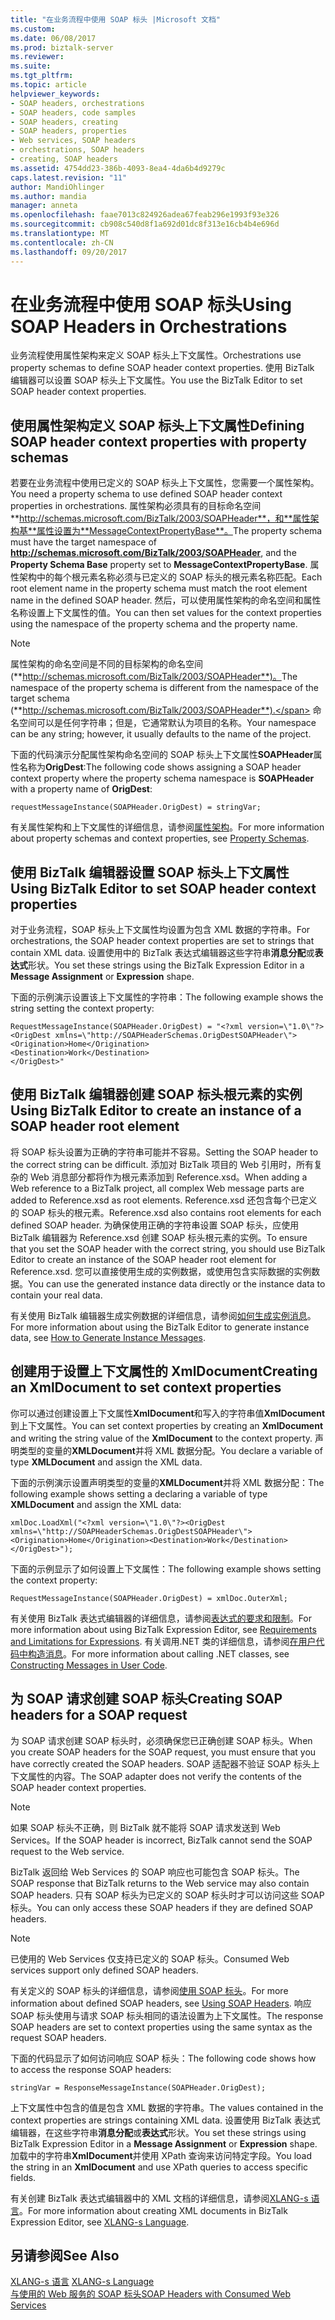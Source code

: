```yaml
---
title: "在业务流程中使用 SOAP 标头 |Microsoft 文档"
ms.custom: 
ms.date: 06/08/2017
ms.prod: biztalk-server
ms.reviewer: 
ms.suite: 
ms.tgt_pltfrm: 
ms.topic: article
helpviewer_keywords:
- SOAP headers, orchestrations
- SOAP headers, code samples
- SOAP headers, creating
- SOAP headers, properties
- Web services, SOAP headers
- orchestrations, SOAP headers
- creating, SOAP headers
ms.assetid: 4754dd23-386b-4093-8ea4-4da6b4d9279c
caps.latest.revision: "11"
author: MandiOhlinger
ms.author: mandia
manager: anneta
ms.openlocfilehash: faae7013c824926adea67feab296e1993f93e326
ms.sourcegitcommit: cb908c540d8f1a692d01dc8f313e16cb4b4e696d
ms.translationtype: MT
ms.contentlocale: zh-CN
ms.lasthandoff: 09/20/2017
---
```

# <a name="using-soap-headers-in-orchestrations"></a><span data-ttu-id="c53b2-102">在业务流程中使用 SOAP 标头</span><span class="sxs-lookup"><span data-stu-id="c53b2-102">Using SOAP Headers in Orchestrations</span></span>
<span data-ttu-id="c53b2-103">业务流程使用属性架构来定义 SOAP 标头上下文属性。</span><span class="sxs-lookup"><span data-stu-id="c53b2-103">Orchestrations use property schemas to define SOAP header context properties.</span></span> <span data-ttu-id="c53b2-104">使用 BizTalk 编辑器可以设置 SOAP 标头上下文属性。</span><span class="sxs-lookup"><span data-stu-id="c53b2-104">You use the BizTalk Editor to set SOAP header context properties.</span></span>  
  
## <a name="defining-soap-header-context-properties-with-property-schemas"></a><span data-ttu-id="c53b2-105">使用属性架构定义 SOAP 标头上下文属性</span><span class="sxs-lookup"><span data-stu-id="c53b2-105">Defining SOAP header context properties with property schemas</span></span>  
 <span data-ttu-id="c53b2-106">若要在业务流程中使用已定义的 SOAP 标头上下文属性，您需要一个属性架构。</span><span class="sxs-lookup"><span data-stu-id="c53b2-106">You need a property schema to use defined SOAP header context properties in orchestrations.</span></span> <span data-ttu-id="c53b2-107">属性架构必须具有的目标命名空间**http://schemas.microsoft.com/BizTalk/2003/SOAPHeader**，和**属性架构基**属性设置为**MessageContextPropertyBase**。</span><span class="sxs-lookup"><span data-stu-id="c53b2-107">The property schema must have the target namespace of **http://schemas.microsoft.com/BizTalk/2003/SOAPHeader**, and the **Property Schema Base** property set to **MessageContextPropertyBase**.</span></span> <span data-ttu-id="c53b2-108">属性架构中的每个根元素名称必须与已定义的 SOAP 标头的根元素名称匹配。</span><span class="sxs-lookup"><span data-stu-id="c53b2-108">Each root element name in the property schema must match the root element name in the defined SOAP header.</span></span> <span data-ttu-id="c53b2-109">然后，可以使用属性架构的命名空间和属性名称设置上下文属性的值。</span><span class="sxs-lookup"><span data-stu-id="c53b2-109">You can then set values for the context properties using the namespace of the property schema and the property name.</span></span>  
  
> [!NOTE]
>  <span data-ttu-id="c53b2-110">属性架构的命名空间是不同的目标架构的命名空间 (**http://schemas.microsoft.com/BizTalk/2003/SOAPHeader**)。</span><span class="sxs-lookup"><span data-stu-id="c53b2-110">The namespace of the property schema is different from the namespace of the target schema (**http://schemas.microsoft.com/BizTalk/2003/SOAPHeader**).</span></span> <span data-ttu-id="c53b2-111">命名空间可以是任何字符串；但是，它通常默认为项目的名称。</span><span class="sxs-lookup"><span data-stu-id="c53b2-111">Your namespace can be any string; however, it usually defaults to the name of the project.</span></span>  
  
 <span data-ttu-id="c53b2-112">下面的代码演示分配属性架构命名空间的 SOAP 标头上下文属性**SOAPHeader**属性名称为**OrigDest**:</span><span class="sxs-lookup"><span data-stu-id="c53b2-112">The following code shows assigning a SOAP header context property where the property schema namespace is **SOAPHeader** with a property name of **OrigDest**:</span></span>  
  
```  
requestMessageInstance(SOAPHeader.OrigDest) = stringVar;  
```  
  
 <span data-ttu-id="c53b2-113">有关属性架构和上下文属性的详细信息，请参阅[属性架构](../core/property-schemas.md)。</span><span class="sxs-lookup"><span data-stu-id="c53b2-113">For more information about property schemas and context properties, see [Property Schemas](../core/property-schemas.md).</span></span>  
  
## <a name="using-biztalk-editor-to-set-soap-header-context-properties"></a><span data-ttu-id="c53b2-114">使用 BizTalk 编辑器设置 SOAP 标头上下文属性</span><span class="sxs-lookup"><span data-stu-id="c53b2-114">Using BizTalk Editor to set SOAP header context properties</span></span>  
 <span data-ttu-id="c53b2-115">对于业务流程，SOAP 标头上下文属性均设置为包含 XML 数据的字符串。</span><span class="sxs-lookup"><span data-stu-id="c53b2-115">For orchestrations, the SOAP header context properties are set to strings that contain XML data.</span></span> <span data-ttu-id="c53b2-116">设置使用中的 BizTalk 表达式编辑器这些字符串**消息分配**或**表达式**形状。</span><span class="sxs-lookup"><span data-stu-id="c53b2-116">You set these strings using the BizTalk Expression Editor in a **Message Assignment** or **Expression** shape.</span></span>  
  
 <span data-ttu-id="c53b2-117">下面的示例演示设置该上下文属性的字符串：</span><span class="sxs-lookup"><span data-stu-id="c53b2-117">The following example shows the string setting the context property:</span></span>  
  
```  
RequestMessageInstance(SOAPHeader.OrigDest) = "<?xml version=\"1.0\"?>  
<OrigDest xmlns=\"http://SOAPHeaderSchemas.OrigDestSOAPHeader\">  
<Origination>Home</Origination>  
<Destination>Work</Destination>  
</OrigDest>"  
```  
  
## <a name="using-biztalk-editor-to-create-an-instance-of-a-soap-header-root-element"></a><span data-ttu-id="c53b2-118">使用 BizTalk 编辑器创建 SOAP 标头根元素的实例</span><span class="sxs-lookup"><span data-stu-id="c53b2-118">Using BizTalk Editor to create an instance of a SOAP header root element</span></span>  
 <span data-ttu-id="c53b2-119">将 SOAP 标头设置为正确的字符串可能并不容易。</span><span class="sxs-lookup"><span data-stu-id="c53b2-119">Setting the SOAP header to the correct string can be difficult.</span></span> <span data-ttu-id="c53b2-120">添加对 BizTalk 项目的 Web 引用时，所有复杂的 Web 消息部分都将作为根元素添加到 Reference.xsd。</span><span class="sxs-lookup"><span data-stu-id="c53b2-120">When adding a Web reference to a BizTalk project, all complex Web message parts are added to Reference.xsd as root elements.</span></span> <span data-ttu-id="c53b2-121">Reference.xsd 还包含每个已定义的 SOAP 标头的根元素。</span><span class="sxs-lookup"><span data-stu-id="c53b2-121">Reference.xsd also contains root elements for each defined SOAP header.</span></span> <span data-ttu-id="c53b2-122">为确保使用正确的字符串设置 SOAP 标头，应使用 BizTalk 编辑器为 Reference.xsd 创建 SOAP 标头根元素的实例。</span><span class="sxs-lookup"><span data-stu-id="c53b2-122">To ensure that you set the SOAP header with the correct string, you should use BizTalk Editor to create an instance of the SOAP header root element for Reference.xsd.</span></span> <span data-ttu-id="c53b2-123">您可以直接使用生成的实例数据，或使用包含实际数据的实例数据。</span><span class="sxs-lookup"><span data-stu-id="c53b2-123">You can use the generated instance data directly or the instance data to contain your real data.</span></span>  
  
 <span data-ttu-id="c53b2-124">有关使用 BizTalk 编辑器生成实例数据的详细信息，请参阅[如何生成实例消息](../core/how-to-generate-instance-messages.md)。</span><span class="sxs-lookup"><span data-stu-id="c53b2-124">For more information about using the BizTalk Editor to generate instance data, see [How to Generate Instance Messages](../core/how-to-generate-instance-messages.md).</span></span>  
  
## <a name="creating-an-xmldocument-to-set-context-properties"></a><span data-ttu-id="c53b2-125">创建用于设置上下文属性的 XmlDocument</span><span class="sxs-lookup"><span data-stu-id="c53b2-125">Creating an XmlDocument to set context properties</span></span>  
 <span data-ttu-id="c53b2-126">你可以通过创建设置上下文属性**XmlDocument**和写入的字符串值**XmlDocument**到上下文属性。</span><span class="sxs-lookup"><span data-stu-id="c53b2-126">You can set context properties by creating an **XmlDocument** and writing the string value of the **XmlDocument** to the context property.</span></span> <span data-ttu-id="c53b2-127">声明类型的变量的**XMLDocument**并将 XML 数据分配。</span><span class="sxs-lookup"><span data-stu-id="c53b2-127">You declare a variable of type **XMLDocument** and assign the XML data.</span></span>  
  
 <span data-ttu-id="c53b2-128">下面的示例演示设置声明类型的变量的**XMLDocument**并将 XML 数据分配：</span><span class="sxs-lookup"><span data-stu-id="c53b2-128">The following example shows setting a declaring a variable of type **XMLDocument** and assign the XML data:</span></span>  
  
```  
xmlDoc.LoadXml("<?xml version=\"1.0\"?><OrigDest xmlns=\"http://SOAPHeaderSchemas.OrigDestSOAPHeader\"><Origination>Home</Origination><Destination>Work</Destination></OrigDest>");  
```  
  
 <span data-ttu-id="c53b2-129">下面的示例显示了如何设置上下文属性：</span><span class="sxs-lookup"><span data-stu-id="c53b2-129">The following example shows setting the context property:</span></span>  
  
```  
RequestMessageInstance(SOAPHeader.OrigDest) = xmlDoc.OuterXml;  
```  
  
 <span data-ttu-id="c53b2-130">有关使用 BizTalk 表达式编辑器的详细信息，请参阅[表达式的要求和限制](../core/requirements-and-limitations-for-expressions.md)。</span><span class="sxs-lookup"><span data-stu-id="c53b2-130">For more information about using BizTalk Expression Editor, see [Requirements and Limitations for Expressions](../core/requirements-and-limitations-for-expressions.md).</span></span> <span data-ttu-id="c53b2-131">有关调用.NET 类的详细信息，请参阅[在用户代码中构造消息](../core/constructing-messages-in-user-code.md)。</span><span class="sxs-lookup"><span data-stu-id="c53b2-131">For more information about calling .NET classes, see [Constructing Messages in User Code](../core/constructing-messages-in-user-code.md).</span></span>  
  
## <a name="creating-soap-headers-for-a-soap-request"></a><span data-ttu-id="c53b2-132">为 SOAP 请求创建 SOAP 标头</span><span class="sxs-lookup"><span data-stu-id="c53b2-132">Creating SOAP headers for a SOAP request</span></span>  
 <span data-ttu-id="c53b2-133">为 SOAP 请求创建 SOAP 标头时，必须确保您已正确创建 SOAP 标头。</span><span class="sxs-lookup"><span data-stu-id="c53b2-133">When you create SOAP headers for the SOAP request, you must ensure that you have correctly created the SOAP headers.</span></span> <span data-ttu-id="c53b2-134">SOAP 适配器不验证 SOAP 标头上下文属性的内容。</span><span class="sxs-lookup"><span data-stu-id="c53b2-134">The SOAP adapter does not verify the contents of the SOAP header context properties.</span></span>  
  
> [!NOTE]
>  <span data-ttu-id="c53b2-135">如果 SOAP 标头不正确，则 BizTalk 就不能将 SOAP 请求发送到 Web Services。</span><span class="sxs-lookup"><span data-stu-id="c53b2-135">If the SOAP header is incorrect, BizTalk cannot send the SOAP request to the Web service.</span></span>  
  
 <span data-ttu-id="c53b2-136">BizTalk 返回给 Web Services 的 SOAP 响应也可能包含 SOAP 标头。</span><span class="sxs-lookup"><span data-stu-id="c53b2-136">The SOAP response that BizTalk returns to the Web service may also contain SOAP headers.</span></span> <span data-ttu-id="c53b2-137">只有 SOAP 标头为已定义的 SOAP 标头时才可以访问这些 SOAP 标头。</span><span class="sxs-lookup"><span data-stu-id="c53b2-137">You can only access these SOAP headers if they are defined SOAP headers.</span></span>  
  
> [!NOTE]
>  <span data-ttu-id="c53b2-138">已使用的 Web Services 仅支持已定义的 SOAP 标头。</span><span class="sxs-lookup"><span data-stu-id="c53b2-138">Consumed Web services support only defined SOAP headers.</span></span>  
  
 <span data-ttu-id="c53b2-139">有关定义的 SOAP 标头的详细信息，请参阅[使用 SOAP 标头](../core/using-soap-headers.md)。</span><span class="sxs-lookup"><span data-stu-id="c53b2-139">For more information about defined SOAP headers, see [Using SOAP Headers](../core/using-soap-headers.md).</span></span> <span data-ttu-id="c53b2-140">响应 SOAP 标头使用与请求 SOAP 标头相同的语法设置为上下文属性。</span><span class="sxs-lookup"><span data-stu-id="c53b2-140">The response SOAP headers are set to context properties using the same syntax as the request SOAP headers.</span></span>  
  
 <span data-ttu-id="c53b2-141">下面的代码显示了如何访问响应 SOAP 标头：</span><span class="sxs-lookup"><span data-stu-id="c53b2-141">The following code shows how to access the response SOAP headers:</span></span>  
  
```  
stringVar = ResponseMessageInstance(SOAPHeader.OrigDest);  
```  
  
 <span data-ttu-id="c53b2-142">上下文属性中包含的值是包含 XML 数据的字符串。</span><span class="sxs-lookup"><span data-stu-id="c53b2-142">The values contained in the context properties are strings containing XML data.</span></span> <span data-ttu-id="c53b2-143">设置使用 BizTalk 表达式编辑器，在这些字符串**消息分配**或**表达式**形状。</span><span class="sxs-lookup"><span data-stu-id="c53b2-143">You set these strings using BizTalk Expression Editor in a **Message Assignment** or **Expression** shape.</span></span> <span data-ttu-id="c53b2-144">加载中的字符串**XmlDocument**并使用 XPath 查询来访问特定字段。</span><span class="sxs-lookup"><span data-stu-id="c53b2-144">You load the string in an **XmlDocument** and use XPath queries to access specific fields.</span></span>  
  
 <span data-ttu-id="c53b2-145">有关创建 BizTalk 表达式编辑器中的 XML 文档的详细信息，请参阅[XLANG-s 语言](../core/xlang-s-language.md)。</span><span class="sxs-lookup"><span data-stu-id="c53b2-145">For more information about creating XML documents in BizTalk Expression Editor, see [XLANG-s Language](../core/xlang-s-language.md).</span></span>  
  
## <a name="see-also"></a><span data-ttu-id="c53b2-146">另请参阅</span><span class="sxs-lookup"><span data-stu-id="c53b2-146">See Also</span></span>  
 <span data-ttu-id="c53b2-147">[XLANG-s 语言](../core/xlang-s-language.md) </span><span class="sxs-lookup"><span data-stu-id="c53b2-147">[XLANG-s Language](../core/xlang-s-language.md) </span></span>  
 [<span data-ttu-id="c53b2-148">与使用的 Web 服务的 SOAP 标头</span><span class="sxs-lookup"><span data-stu-id="c53b2-148">SOAP Headers with Consumed Web Services</span></span>](../core/soap-headers-with-consumed-web-services.md)